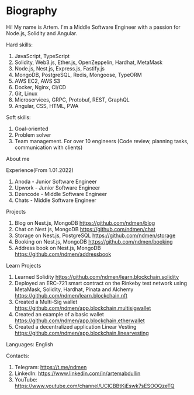 # Biography

Hi!
My name is Artem.
I'm a Middle Software Engineer with a passion for Node.js, Solidity and Angular.

Hard skills:
1. JavaScript, TypeScript
2. Solidity, Web3.js, Ether.js, OpenZeppelin, Hardhat, MetaMask
3. Node.js, Nest.js, Express.js, Fastify.js
4. MongoDB, PostgreSQL, Redis, Mongoose, TypeORM
5. AWS EC2, AWS S3
6. Docker, Nginx, CI/CD
7. Git, Linux
8. Microservices, GRPC, Protobuf, REST, GraphQL
9. Angular, CSS, HTML, PWA

Soft skills:
1. Goal-oriented
2. Problem solver
3. Team management. For over 10 engineers (Code review, planning tasks, communication with clients)

About me

Experience(From 1.01.2022)
1. Anoda - Junior Software Engineer
2. Upwork - Junior Software Engineer
3. Dzencode - Middle Software Engineer
4. Chats - Middle Software Engineer

Projects
1. Blog on Nest.js, MongoDB https://github.com/ndmen/blog
2. Chat on Nest.js, MongoDB https://github.com/ndmen/chat
3. Storage on Nest.js, PostgreSQL https://github.com/ndmen/storage
4. Booking on Nest.js, MongoDB https://github.com/ndmen/booking
5. Address book on Nest.js, MongoDB https://github.com/ndmen/addressbook

Learn Projects
1. Learned Solidity https://github.com/ndmen/learn.blockchain.solidity
2. Deployed an ERC-721 smart contract on the Rinkeby test network using MetaMask, Solidity, Hardhat, Pinata and Alchemy https://github.com/ndmen/learn.blockchain.nft
3. Created a Multi-Sig wallet https://github.com/ndmen/app.blockchain.multisigwallet
4. Created an example of a basic wallet https://github.com/ndmen/app.blockchain.etherwallet
5. Created a decentralized application Linear Vesting https://github.com/ndmen/app.blockchain.linearvesting

Languages: English

Contacts:
1. Telegram: https://t.me/ndmen
2. LinkedIn: https://www.linkedin.com/in/artemabdullin
3. YouTube: https://www.youtube.com/channel/UClCBBtKjEswk7sESOOQzeTQ
